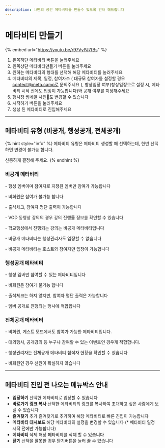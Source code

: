 ```yaml
---
description: 나만의 공간 메타비티를 만들수 있도록 안내 해드립니다
---
```


# 메타비티 만들기

{% embed url="https://youtu.be/r97VyPJ7fBs" %}

1. 왼쪽하단 메타비티 버튼을 눌러주세요
2. 왼쪽상단 메타비티만들기 버튼을 눌러주세요
3. 원하는 메타비티의 형태를 선택해 해당 메타비티를 눌러주세요
4. 메타비티의 제목, 일정, 참여자수 ( 대규모 참여자를 설정할 경우 contect@meta.camp로 문의주세요 ), 항상입장 여부(항상입장으로 설정 시, 메타비티 시작 전에도 입장이 가능합니다)와 공개 여부를 지정해주세요&#x20;
5. 행사장 썸네일 사진도 변경할 수 있습니다&#x20;
6. 시작하기 버튼을 눌러주세요&#x20;
7. 생성 된 메타비티로 진입해주세요&#x20;



***

## 메타비티 유형 (비공개, 행성공개, 전체공개)

{% hint style="info" %}
메타비티 유형은 메타비티 생성할 때 선택하는데, 한번 선택하면 변경이 불가능 합니다.&#x20;

신중하게 결정해 주세요.
{% endhint %}

### **비공개 메타비티**

\- 행성 멤버이며 참여자로 지정된 멤버만 참여가 가능합니다

\- 비회원은 참여가 불가능 합니다

\- 출석체크, 참여자 명단 출력이 가능합니다

\- VOD 동영상 강의의 경우 강의 진행률 정보를 확인할 수 있습니다

\- 학교행성에서 진행되는 강의는 비공개 메타비티입니다

\- 비공개 메타비티는 행성관리자도 입장할 수 없습니다

\- 비공개 메타비티는 호스트와 참여자만 입장이 가능합니다



### **행성공개 메타비티**

\- 행성 멤버만 참여할 수 있는 메타비티입니다

\- 비회원은 참여가 불가능 합니다

\- 출석체크는 하지 않지만, 참여자 명단 출력은 가능합니다

\- 멤버 공개로 진행되는 행사에 적합합니다



### **전체공개 메타비티**

\- 비회원, 게스트 모드에서도 참여가 가능한 메타비티입니다.

\- 대외행사, 공개강의 등 누구나 참여할 수 있는 이벤트인 경우게 적합합니다.

\- 행성관리자는 전체공개 메타비티 참석자 현황을 확인할 수 있습니다

\-  비회원인 경우 신원이 확실하지 않습니다





***

## 메타비티 진입 전 나오는 메뉴박스 안내&#x20;

* **입장하기** 선택한 메타비티로 입장할 수 있습니다&#x20;
* **바로가기** **링크 복사** 선택한 메타비티의 링크를 복사하여 초대하고 싶은 사람에게 보낼 수 있습니다&#x20;
* **즐겨찾기** 추가 즐겨찾기로 추가하여 해당 메타비티로 빠른 진입이 가능합니다
* **메타비티** **대시보드** 해당 메타비티의 설정을 변경할 수 있습니다 (\* 메타비티 일정 시작 전에만 가능합니다)
* **메타비티** 삭제 해당 메타비티를 삭제 할 수 있습니다&#x20;
* **닫기** 선택을 잘못한 경우 닫기버튼을 눌러 끌 수 있습니다&#x20;



